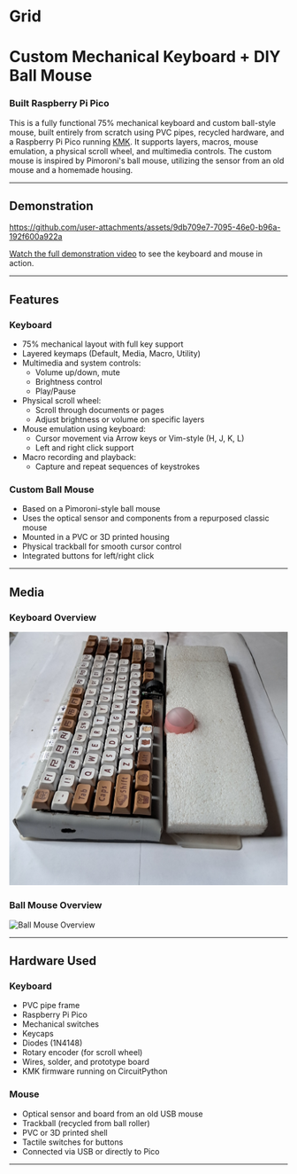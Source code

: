# Grid
# Custom Mechanical Keyboard + DIY Ball Mouse  
### Built Raspberry Pi Pico

This is a fully functional 75% mechanical keyboard and custom ball-style mouse, built entirely from scratch using PVC pipes, recycled hardware, and a Raspberry Pi Pico running [KMK](https://github.com/KMKfw/kmk_firmware). It supports layers, macros, mouse emulation, a physical scroll wheel, and multimedia controls. The custom mouse is inspired by Pimoroni's ball mouse, utilizing the sensor from an old mouse and a homemade housing.

---

## Demonstration

https://github.com/user-attachments/assets/9db709e7-7095-46e0-b96a-192f600a922a

[Watch the full demonstration video](media/scoll.gif) to see the keyboard and mouse in action.

---

## Features

### Keyboard

- 75% mechanical layout with full key support
- Layered keymaps (Default, Media, Macro, Utility)
- Multimedia and system controls:
  - Volume up/down, mute
  - Brightness control
  - Play/Pause
- Physical scroll wheel:
  - Scroll through documents or pages
  - Adjust brightness or volume on specific layers
- Mouse emulation using keyboard:
  - Cursor movement via Arrow keys or Vim-style (H, J, K, L)
  - Left and right click support
- Macro recording and playback:
  - Capture and repeat sequences of keystrokes

### Custom Ball Mouse

- Based on a Pimoroni-style ball mouse
- Uses the optical sensor and components from a repurposed classic mouse
- Mounted in a PVC or 3D printed housing
- Physical trackball for smooth cursor control
- Integrated buttons for left/right click

---

## Media

### Keyboard Overview
![Keyboard Overview](media/keyboard.jpg)

### Ball Mouse Overview
![Ball Mouse Overview](media/mouse.gif)

---

## Hardware Used

### Keyboard

- PVC pipe frame
- Raspberry Pi Pico
- Mechanical switches
- Keycaps
- Diodes (1N4148)
- Rotary encoder (for scroll wheel)
- Wires, solder, and prototype board
- KMK firmware running on CircuitPython

### Mouse

- Optical sensor and board from an old USB mouse
- Trackball (recycled from ball roller)
- PVC or 3D printed shell
- Tactile switches for buttons
- Connected via USB or directly to Pico
----

